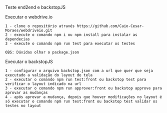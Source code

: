 Teste end2end e backstopJS

Executar o webdrive.io

    1 - clone o repositório através https://github.com/Caio-Cesar-Moraes/webdriveio.git
    2 - execute o comando npm i ou npm install para instalar as dependecias
    3 - execute o comando npm run test para executar os testes

    OBS: Dúvidas olhar o package.json

Executar o backstopJS

    1 - configurar o arquivo backstop.json com a url que quer que seja executado a validação do layout de tela
    2 - executar o comando npm run test:front ou backstop test para verificar o layout indicado na url
    3 - executar o comando npm run approver:front ou backstop approve para aprovar as mudanças
    4 - após aprovar a mudança, depois que houver modificações no layout é só executar o comando npm run test:front ou backstop test validar os testes no layout
